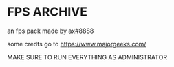 # FPS ARCHIVE

an fps pack made by ax#8888

some credts go to https://www.majorgeeks.com/

MAKE SURE TO RUN EVERYTHING AS ADMINISTRATOR
